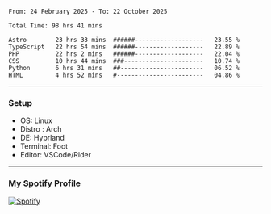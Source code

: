 <!--START_SECTION:waka-->

```plain
From: 24 February 2025 - To: 22 October 2025

Total Time: 98 hrs 41 mins

Astro        23 hrs 33 mins  ######-------------------   23.55 %
TypeScript   22 hrs 54 mins  ######-------------------   22.89 %
PHP          22 hrs 2 mins   ######-------------------   22.04 %
CSS          10 hrs 44 mins  ###----------------------   10.74 %
Python       6 hrs 31 mins   ##-----------------------   06.52 %
HTML         4 hrs 52 mins   #------------------------   04.86 %
```

<!--END_SECTION:waka-->
---
### Setup
- OS: Linux
- Distro : Arch
- DE: Hyprland
- Terminal: Foot
- Editor: VSCode/Rider
---

### My Spotify Profile
[![Spotify](https://img.shields.io/badge/Spotify-1DB954?style=for-the-badge&logo=spotify&logoColor=white)](https://open.spotify.com/user/iadb62ajtu2zdl2ojyme46ncu)

